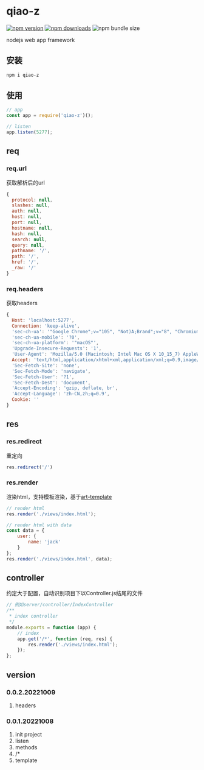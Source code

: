 # qiao-z
[![npm version](https://img.shields.io/npm/v/qiao-z.svg?style=flat-square)](https://www.npmjs.org/package/qiao-z)
[![npm downloads](https://img.shields.io/npm/dm/qiao-z.svg?style=flat-square)](https://npm-stat.com/charts.html?package=qiao-z)
![npm bundle size](https://img.shields.io/bundlephobia/minzip/qiao-z)

nodejs web app framework

## 安装
```bash
npm i qiao-z
```

## 使用
```javascript
// app
const app = require('qiao-z')();

// listen
app.listen(5277);
```

## req
### req.url

获取解析后的url

```javascript
{
  protocol: null,
  slashes: null,
  auth: null,
  host: null,
  port: null,
  hostname: null,
  hash: null,
  search: null,
  query: null,
  pathname: '/',
  path: '/',
  href: '/',
  _raw: '/'
}
```

### req.headers

获取headers

```javascript
{
  Host: 'localhost:5277',
  Connection: 'keep-alive',
  'sec-ch-ua': '"Google Chrome";v="105", "Not)A;Brand";v="8", "Chromium";v="105"',
  'sec-ch-ua-mobile': '?0',
  'sec-ch-ua-platform': '"macOS"',
  'Upgrade-Insecure-Requests': '1',
  'User-Agent': 'Mozilla/5.0 (Macintosh; Intel Mac OS X 10_15_7) AppleWebKit/537.36 (KHTML, like Gecko) Chrome/105.0.0.0 Safari/537.36',
  Accept: 'text/html,application/xhtml+xml,application/xml;q=0.9,image/avif,image/webp,image/apng,*/*;q=0.8,application/signed-exchange;v=b3;q=0.9',
  'Sec-Fetch-Site': 'none',
  'Sec-Fetch-Mode': 'navigate',
  'Sec-Fetch-User': '?1',
  'Sec-Fetch-Dest': 'document',
  'Accept-Encoding': 'gzip, deflate, br',
  'Accept-Language': 'zh-CN,zh;q=0.9',
  Cookie: ''
}
```

## res
### res.redirect

重定向

```javascript
res.redirect('/')
```

### res.render

渲染html，支持模板渲染，基于[art-template](https://aui.github.io/art-template/zh-cn/docs/)

```javascript
// render html
res.render('./views/index.html');

// render html with data
const data = {
	user: {
		name: 'jack'
	}
};
res.render('./views/index.html', data);
```

## controller

约定大于配置，自动识别项目下以Controller.js结尾的文件

```javascript
// 例如server/controller/IndexController
/**
 * index controller
 */
module.exports = function (app) {
    // index
    app.get('/*', function (req, res) {
        res.render('./views/index.html');
    });
};
```

## version
### 0.0.2.20221009
1. headers

### 0.0.1.20221008
1. init project
2. listen
3. methods
4. /*
5. template
